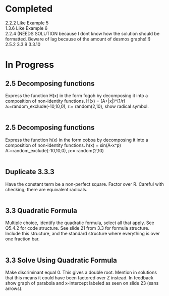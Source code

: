 # Completed
2.2.2 Like Example 5<br/>
1.3.6 Like Example 6<br/>
2.2.4 (NEEDS SOLUTION because I dont know how the solution should be formatted. Beware of lag because of the amount of 
desmos graphs!!!)<br/>
2.5.2
3.3.9
3.3.10

# In Progress
## 2.5 Decomposing functions
Express the function H(x) in the form fogoh by decomposing it into a composition of non-identity functions. 
H(x) = (A+|x|)^(1/r) a:=random_exclude(-10,10,0), r:= random(2,10), show radical symbol.
<br/>
<br/>
## 2.5 Decomposing functions 
Express the function h(x) in the form coboa by decomposing it into a composition of non-identity functions. 
h(x) = sin(A-x^p) A:=random_exclude(-10,10,0), p:= random(2,10)
<br/>
<br/>
## Duplicate 3.3.3
Have the constant term be a non-perfect square. Factor over R. Careful with checking; there are equivalent radicals.
<br/>
<br/>
## 3.3 Quadratic Formula
Multiple choice, identify the quadratic formula, select all that apply. See Q5.4.2 for code structure. See slide 21 from 3.3 
for formula structure. Include this structure, and the standard structure where everything is over one fraction bar.
<br/>
<br/>
## 3.3 Solve Using Quadratic Formula
Make discriminant equal 0. This gives a double root. Mention in solutions that this means it could have been factored 
over Z instead. In feedback show graph of parabola and x-intercept labeled as seen on slide 23 (sans arrows).
